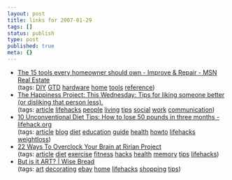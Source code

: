 ```yaml
---
layout: post
title: links for 2007-01-29
tags: []
status: publish
type: post
published: true
meta: {}
---
```

<ul class="delicious">
	<li>
		<div class="delicious-link"><a href="http://realestate.msn.com/improve/article_bankrate.aspx?cp-documentid=1251153&GT1=9002">The 15 tools every homeowner should own - Improve & Repair - MSN Real Estate</a></div>
		<div class="delicious-tags">(tags: <a href="http://del.icio.us/markmorga/DIY">DIY</a> <a href="http://del.icio.us/markmorga/GTD">GTD</a> <a href="http://del.icio.us/markmorga/hardware">hardware</a> <a href="http://del.icio.us/markmorga/home">home</a> <a href="http://del.icio.us/markmorga/tools">tools</a> <a href="http://del.icio.us/markmorga/reference">reference</a>)</div>
	</li>
	<li>
		<div class="delicious-link"><a href="http://www.happiness-project.com/happiness_project/2006/11/this_wednesday_.html">The Happiness Project: This Wednesday: Tips for liking someone better (or disliking that person less).</a></div>
		<div class="delicious-tags">(tags: <a href="http://del.icio.us/markmorga/article">article</a> <a href="http://del.icio.us/markmorga/lifehacks">lifehacks</a> <a href="http://del.icio.us/markmorga/people">people</a> <a href="http://del.icio.us/markmorga/living">living</a> <a href="http://del.icio.us/markmorga/tips">tips</a> <a href="http://del.icio.us/markmorga/social">social</a> <a href="http://del.icio.us/markmorga/work">work</a> <a href="http://del.icio.us/markmorga/communication">communication</a>)</div>
	</li>
	<li>
		<div class="delicious-link"><a href="http://www.lifehack.org/articles/lifestyle/10-unconventional-diet-tips-how-to-lose-50-pounds-in-three-months.html">10 Unconventional Diet Tips: How to lose 50 pounds in three months - lifehack.org</a></div>
		<div class="delicious-tags">(tags: <a href="http://del.icio.us/markmorga/article">article</a> <a href="http://del.icio.us/markmorga/blog">blog</a> <a href="http://del.icio.us/markmorga/diet">diet</a> <a href="http://del.icio.us/markmorga/education">education</a> <a href="http://del.icio.us/markmorga/guide">guide</a> <a href="http://del.icio.us/markmorga/health">health</a> <a href="http://del.icio.us/markmorga/howto">howto</a> <a href="http://del.icio.us/markmorga/lifehacks">lifehacks</a> <a href="http://del.icio.us/markmorga/weightloss">weightloss</a>)</div>
	</li>
	<li>
		<div class="delicious-link"><a href="http://ririanproject.com/2006/11/03/22-ways-to-overclok-your-brain/">22 Ways To Overclock Your Brain at Ririan Project</a></div>
		<div class="delicious-tags">(tags: <a href="http://del.icio.us/markmorga/article">article</a> <a href="http://del.icio.us/markmorga/diet">diet</a> <a href="http://del.icio.us/markmorga/exercise">exercise</a> <a href="http://del.icio.us/markmorga/fitness">fitness</a> <a href="http://del.icio.us/markmorga/hacks">hacks</a> <a href="http://del.icio.us/markmorga/health">health</a> <a href="http://del.icio.us/markmorga/memory">memory</a> <a href="http://del.icio.us/markmorga/tips">tips</a> <a href="http://del.icio.us/markmorga/lifehacks">lifehacks</a>)</div>
	</li>
	<li>
		<div class="delicious-link"><a href="http://www.wisebread.com/but-is-it-art">But is it ART? | Wise Bread</a></div>
		<div class="delicious-tags">(tags: <a href="http://del.icio.us/markmorga/art">art</a> <a href="http://del.icio.us/markmorga/decorating">decorating</a> <a href="http://del.icio.us/markmorga/ebay">ebay</a> <a href="http://del.icio.us/markmorga/home">home</a> <a href="http://del.icio.us/markmorga/lifehacks">lifehacks</a> <a href="http://del.icio.us/markmorga/shopping">shopping</a> <a href="http://del.icio.us/markmorga/tips">tips</a>)</div>
	</li>
</ul>

